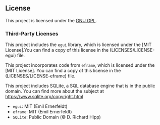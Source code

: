 ## License

This project is licensed under the [GNU GPL](LICENSE).

### Third-Party Licenses
This project includes the `egui` library, which is licensed under the [MIT License].You can find a copy of this license in the (LICENSES/LICENSE-egui) file.

This project incorporates code from `eframe`, which is licensed under the [MIT License]. You can find a copy of this license in the (LICENSES/LICENSE-eframe) file.

This project includes SQLite, a SQL database engine that is in the public domain. You can find more about the subject at https://www.sqlite.org/copyright.html

- `egui`: MIT (Emil Ernerfeldt)
- `eframe`: MIT (Emil Ernerfeldt)
- `SQLite`: Public Domain (© D. Richard Hipp)
